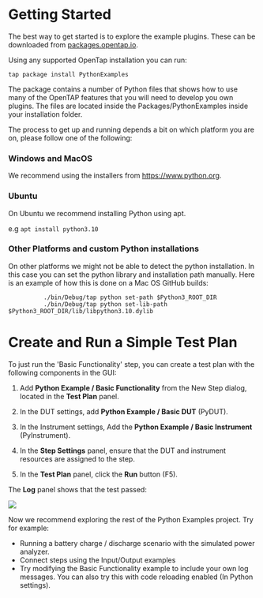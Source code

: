 # Getting Started
The best way to get started is to explore the example plugins. 
These can be downloaded from [packages.opentap.io](http://packages.opentap.io/index.html#/?name=PythonExamples).

Using any supported OpenTap installation you can run:

```tap package install PythonExamples```

The package contains a number of Python files that shows how to use many of the OpenTAP features that you will need to develop you own plugins.
The files are located inside the Packages/PythonExamples inside your installation folder.

The process to get up and running depends a bit on which platform you are on, please follow one of the following:

### Windows and MacOS

We recommend using the installers from https://www.python.org. 

### Ubuntu

On Ubuntu we recommend installing Python using apt. 

e.g 
```apt install python3.10```

### Other Platforms and custom Python installations

On other platforms we might not be able to detect the python installation. 
In this case you can set the python library and installation path manually.
Here is an example of how this is done on a Mac OS GitHub builds:
```
          ./bin/Debug/tap python set-path $Python3_ROOT_DIR
          ./bin/Debug/tap python set-lib-path $Python3_ROOT_DIR/lib/libpython3.10.dylib

```

# Create and Run a Simple Test Plan
To just run the 'Basic Functionality' step, you can create a test plan with the following components in the GUI:

1. Add **Python Example / Basic Functionality** from the New Step dialog, located in the **Test Plan** panel.

2. In the DUT settings, add **Python Example / Basic DUT** (PyDUT).

3. In the Instrument settings, Add the **Python Example / Basic Instrument** (PyInstrument).

4. In the **Step Settings** panel, ensure that the DUT and instrument resources are assigned to the step.

5. In the **Test Plan** panel, click the **Run** button (F5).

The **Log** panel shows that the test passed:

![](../Images/python_passed.png)

Now we recommend exploring the rest of the Python Examples project. Try for example:
- Running a battery charge / discharge scenario with the simulated power analyzer.
- Connect steps using the Input/Output examples
- Try modifying the Basic Functionality example to include your own log messages. You can also try this with code reloading enabled (In Python settings).